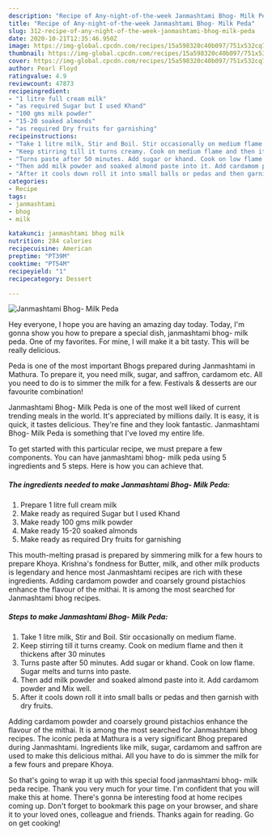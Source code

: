 ```yaml
---
description: "Recipe of Any-night-of-the-week Janmashtami Bhog- Milk Peda"
title: "Recipe of Any-night-of-the-week Janmashtami Bhog- Milk Peda"
slug: 312-recipe-of-any-night-of-the-week-janmashtami-bhog-milk-peda
date: 2020-10-21T12:35:46.950Z
image: https://img-global.cpcdn.com/recipes/15a598320c40b097/751x532cq70/janmashtami-bhog-milk-peda-recipe-main-photo.jpg
thumbnail: https://img-global.cpcdn.com/recipes/15a598320c40b097/751x532cq70/janmashtami-bhog-milk-peda-recipe-main-photo.jpg
cover: https://img-global.cpcdn.com/recipes/15a598320c40b097/751x532cq70/janmashtami-bhog-milk-peda-recipe-main-photo.jpg
author: Pearl Floyd
ratingvalue: 4.9
reviewcount: 47873
recipeingredient:
- "1 litre full cream milk"
- "as required Sugar but I used Khand"
- "100 gms milk powder"
- "15-20 soaked almonds"
- "as required Dry fruits for garnishing"
recipeinstructions:
- "Take 1 litre milk, Stir and Boil. Stir occasionally on medium flame."
- "Keep stirring till it turns creamy. Cook on medium flame and then it thickens after 30 minutes"
- "Turns paste after 50 minutes. Add sugar or khand. Cook on low flame. Sugar melts and turns into paste."
- "Then add milk powder and soaked almond paste into it. Add cardamom powder and Mix well."
- "After it cools down roll it into small balls or pedas and then garnish with dry fruits."
categories:
- Recipe
tags:
- janmashtami
- bhog
- milk

katakunci: janmashtami bhog milk 
nutrition: 284 calories
recipecuisine: American
preptime: "PT39M"
cooktime: "PT54M"
recipeyield: "1"
recipecategory: Dessert

---
```



![Janmashtami Bhog- Milk Peda](https://img-global.cpcdn.com/recipes/15a598320c40b097/751x532cq70/janmashtami-bhog-milk-peda-recipe-main-photo.jpg)

Hey everyone, I hope you are having an amazing day today. Today, I'm gonna show you how to prepare a special dish, janmashtami bhog- milk peda. One of my favorites. For mine, I will make it a bit tasty. This will be really delicious.

Peda is one of the most important Bhogs prepared during Janmashtami in Mathura. To prepare it, you need milk, sugar, and saffron, cardamom etc. All you need to do is to simmer the milk for a few. Festivals &amp; desserts are our favourite combination!

Janmashtami Bhog- Milk Peda is one of the most well liked of current trending meals in the world. It's appreciated by millions daily. It is easy, it is quick, it tastes delicious. They're fine and they look fantastic. Janmashtami Bhog- Milk Peda is something that I've loved my entire life.


To get started with this particular recipe, we must prepare a few components. You can have janmashtami bhog- milk peda using 5 ingredients and 5 steps. Here is how you can achieve that.

<!--inarticleads1-->

##### The ingredients needed to make Janmashtami Bhog- Milk Peda:

1. Prepare 1 litre full cream milk
1. Make ready as required Sugar but I used Khand
1. Make ready 100 gms milk powder
1. Make ready 15-20 soaked almonds
1. Make ready as required Dry fruits for garnishing


This mouth-melting prasad is prepared by simmering milk for a few hours to prepare Khoya. Krishna&#39;s fondness for Butter, milk, and other milk products is legendary and hence most Janmashtami recipes are rich with these ingredients. Adding cardamom powder and coarsely ground pistachios enhance the flavour of the mithai. It is among the most searched for Janmashtami bhog recipes. 

<!--inarticleads2-->

##### Steps to make Janmashtami Bhog- Milk Peda:

1. Take 1 litre milk, Stir and Boil. Stir occasionally on medium flame.
1. Keep stirring till it turns creamy. Cook on medium flame and then it thickens after 30 minutes
1. Turns paste after 50 minutes. Add sugar or khand. Cook on low flame. Sugar melts and turns into paste.
1. Then add milk powder and soaked almond paste into it. Add cardamom powder and Mix well.
1. After it cools down roll it into small balls or pedas and then garnish with dry fruits.


Adding cardamom powder and coarsely ground pistachios enhance the flavour of the mithai. It is among the most searched for Janmashtami bhog recipes. The iconic peda at Mathura is a very significant Bhog prepared during Janmashtami. Ingredients like milk, sugar, cardamom and saffron are used to make this delicious mithai. All you have to do is simmer the milk for a few fours and prepare Khoya. 

So that's going to wrap it up with this special food janmashtami bhog- milk peda recipe. Thank you very much for your time. I'm confident that you will make this at home. There's gonna be interesting food at home recipes coming up. Don't forget to bookmark this page on your browser, and share it to your loved ones, colleague and friends. Thanks again for reading. Go on get cooking!
